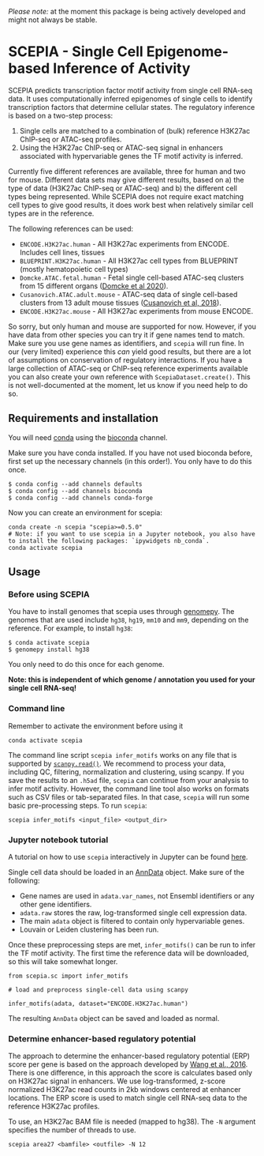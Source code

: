*Please note:* at the moment this package is being actively developed and might not always be stable.

# SCEPIA - Single Cell Epigenome-based Inference of Activity

SCEPIA predicts transcription factor motif activity from single cell RNA-seq data. It uses computationally inferred epigenomes of single cells to identify transcription factors that determine cellular states. The regulatory inference is based on a two-step process:

1) Single cells are matched to a combination of (bulk) reference H3K27ac ChIP-seq or ATAC-seq profiles.
2) Using the H3K27ac ChIP-seq or ATAC-seq signal in enhancers associated with hypervariable genes the TF motif activity is inferred.

Currently five different references are available, three for human and two for mouse. Different
data sets may give different results, based on a) the type of data (H3K27ac
ChIP-seq or ATAC-seq) and b) the different cell types being represented. While
SCEPIA does not require exact matching cell types to give good results, it does
work best when relatively similar cell types are in the reference. 

The following references can be used:

* `ENCODE.H3K27ac.human` - All H3K27ac experiments from ENCODE. Includes cell
  lines, tissues
* `BLUEPRINT.H3K27ac.human` - All H3K27ac cell types from BLUEPRINT (mostly
  hematopoietic cell types)
* `Domcke.ATAC.fetal.human` - Fetal single cell-based ATAC-seq clusters from
  15 different organs ([Domcke et al 2020](http://dx.doi.org/10.1126/science.aba7612)).
* `Cusanovich.ATAC.adult.mouse` - ATAC-seq data of single cell-based clusters from 13
  adult mouse tissues ([Cusanovich et al, 2018](http://dx.doi.org/doi:10.1016/j.cell.2018.06.052)).
* `ENCODE.H3K27ac.mouse` - All H3K27ac experiments from mouse ENCODE.

So sorry, but only human and mouse are supported for now. However, if you have data from other species you can try it if gene names tend to match. Make sure you use gene names as identifiers, and `scepia` will run fine. In our (very limited) experience this *can* yield good results, but there are a lot of assumptions on conservation of regulatory interactions. If you have a large collection of ATAC-seq or ChIP-seq reference experiments available you can also create your own reference with `ScepiaDataset.create()`. This is not well-documented at the moment, let us know if you need help to do so.

## Requirements and installation

You will need [conda](https://docs.continuum.io/anaconda/) using the [bioconda](https://bioconda.github.io/) channel.

Make sure you have conda installed. If you have not used bioconda before, first set up the necessary channels (in this order!). You only have to do this once.

```
$ conda config --add channels defaults
$ conda config --add channels bioconda
$ conda config --add channels conda-forge
```

Now you can create an environment for scepia:

``` 
conda create -n scepia "scepia>=0.5.0"
# Note: if you want to use scepia in a Jupyter notebook, you also have to install the following packages: `ipywidgets nb_conda`.
conda activate scepia
```

## Usage

### Before using SCEPIA

You have to install genomes that scepia uses through [genomepy](https://github.com/vanheeringen-lab/genomepy). The genomes that are used include `hg38`, `hg19`, `mm10` and `mm9`, depending on the reference. For example, to install `hg38`:

```
$ conda activate scepia
$ genomepy install hg38
```

You only need to do this once for each genome.

**Note: this is independent of which genome / annotation you used for your
single cell RNA-seq!**

### Command line

Remember to activate the environment before using it

```
conda activate scepia
```

The command line script `scepia infer_motifs` works on any file that is supported by [`scanpy.read()`](https://scanpy.readthedocs.io/en/stable/api/scanpy.read.html). We recommend to process your data, including QC, filtering, normalization and clustering, using scanpy. If you save the results to an `.h5ad` file, `scepia` can continue from your analysis to infer motif activity. However, the command line tool also works on formats such as CSV files or tab-separated files. In that case, `scepia` will run some basic pre-processing steps. To run `scepia`:

```
scepia infer_motifs <input_file> <output_dir>
```

### Jupyter notebook tutorial

A tutorial on how to use `scepia` interactively in Jupyter can be found [here](tutorials/scepia_tutorial.ipynb).

Single cell data should be loaded in an [AnnData](https://anndata.readthedocs.io/en/latest/anndata.AnnData.html) object.
Make sure of the following:

* Gene names are used in `adata.var_names`, not Ensembl identifiers or any other gene identifiers.
* `adata.raw` stores the raw, log-transformed single cell expression data.
* The main `adata` object is filtered to contain only hypervariable genes.
* Louvain or Leiden clustering has been run.

Once these preprocessing steps are met, `infer_motifs()` can be run to infer the TF motif activity. The first time the reference data will be downloaded, so this will take somewhat longer.

```
from scepia.sc import infer_motifs

# load and preprocess single-cell data using scanpy

infer_motifs(adata, dataset="ENCODE.H3K27ac.human")
```

The resulting `AnnData` object can be saved and loaded as normal.

### Determine enhancer-based regulatory potential

The approach to determine the enhancer-based regulatory potential (ERP) score per gene is based on the approach developed by [Wang et al., 2016](https://dx.doi.org/10.1101%2Fgr.201574.115). There is one difference, in this approach the score is calculates based only on H3K27ac signal in enhancers. We use log-transformed, z-score normalized H3K27ac read counts in 2kb windows centered at enhancer locations. The ERP score is used to match single cell RNA-seq data to the reference H3K27ac profiles.

To use, an H3K27ac BAM file is needed (mapped to hg38). The `-N` argument
specifies the number of threads to use.

```
scepia area27 <bamfile> <outfile> -N 12
```

